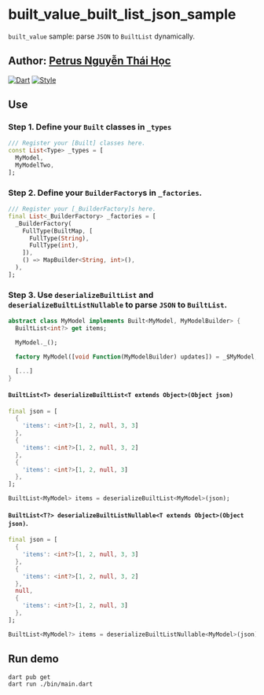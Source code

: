 # built_value_built_list_json_sample
 
`built_value` sample: parse `JSON` to `BuiltList` dynamically.

## Author: [Petrus Nguyễn Thái Học](https://github.com/hoc081098)

[![Dart](https://github.com/hoc081098/test_built_value/actions/workflows/dart.yml/badge.svg)](https://github.com/hoc081098/test_built_value/actions/workflows/dart.yml)
[![Style](https://img.shields.io/badge/style-lints-40c4ff.svg)](https://pub.dev/packages/lints)

## Use

### Step 1. Define your `Built` classes in `_types`
```dart
/// Register your [Built] classes here.
const List<Type> _types = [
  MyModel,
  MyModelTwo,
];
```

### Step 2. Define your `BuilderFactory`s in `_factories`.

```dart
/// Register your [_BuilderFactory]s here.
final List<_BuilderFactory> _factories = [
  _BuilderFactory(
    FullType(BuiltMap, [
      FullType(String),
      FullType(int),
    ]),
    () => MapBuilder<String, int>(),
  ),
];
```

### Step 3. Use `deserializeBuiltList` and `deserializeBuiltListNullable` to parse `JSON` to `BuiltList`. 

```dart
abstract class MyModel implements Built<MyModel, MyModelBuilder> {
  BuiltList<int?> get items;

  MyModel._();

  factory MyModel([void Function(MyModelBuilder) updates]) = _$MyModel;

  [...]
}
```

#### `BuiltList<T> deserializeBuiltList<T extends Object>(Object json)`

```dart
final json = [
  {
    'items': <int?>[1, 2, null, 3, 3]
  },
  {
    'items': <int?>[1, 2, null, 3, 2]
  },
  {
    'items': <int?>[1, 2, null, 3]
  },
];

BuiltList<MyModel> items = deserializeBuiltList<MyModel>(json);
```

#### `BuiltList<T?> deserializeBuiltListNullable<T extends Object>(Object json)`.
```dart
final json = [
  {
    'items': <int?>[1, 2, null, 3, 3]
  },
  {
    'items': <int?>[1, 2, null, 3, 2]
  },
  null,
  {
    'items': <int?>[1, 2, null, 3]
  },
];

BuiltList<MyModel?> items = deserializeBuiltListNullable<MyModel>(json);
```

## Run demo

```shell
dart pub get
dart run ./bin/main.dart
```
